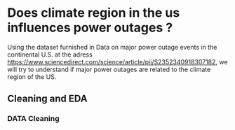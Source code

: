# Does climate region in the us influences power outages ?
Using the dataset furnished in Data on major power outage events in the continental U.S. at the adress https://www.sciencedirect.com/science/article/pii/S2352340918307182, we will try to understand if major power outages are related to the climate region of the US.

## Cleaning and EDA

### DATA Cleaning